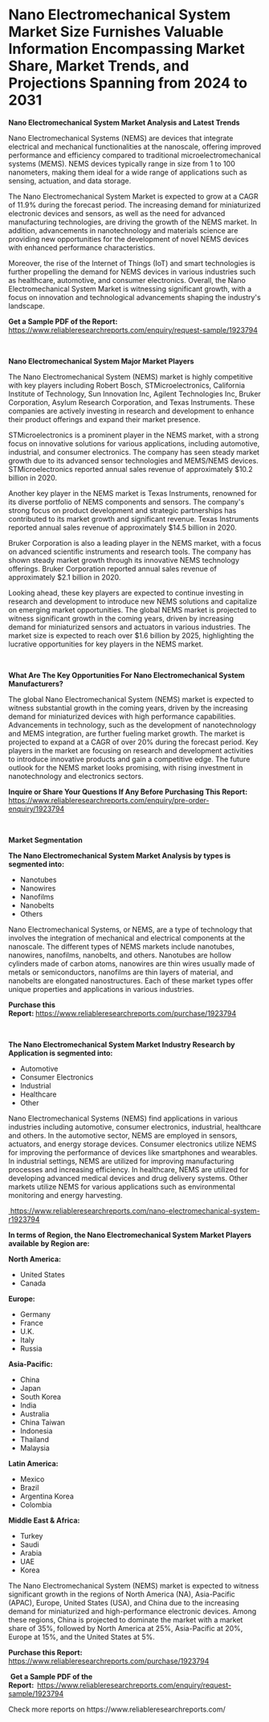 <p><h1>Nano Electromechanical System Market Size Furnishes Valuable Information Encompassing Market Share, Market Trends, and Projections Spanning from 2024 to 2031</h1></p><p><strong>Nano Electromechanical System Market Analysis and Latest Trends</strong></p>
<p><p>Nano Electromechanical Systems (NEMS) are devices that integrate electrical and mechanical functionalities at the nanoscale, offering improved performance and efficiency compared to traditional microelectromechanical systems (MEMS). NEMS devices typically range in size from 1 to 100 nanometers, making them ideal for a wide range of applications such as sensing, actuation, and data storage.</p><p>The Nano Electromechanical System Market is expected to grow at a CAGR of 11.9% during the forecast period. The increasing demand for miniaturized electronic devices and sensors, as well as the need for advanced manufacturing technologies, are driving the growth of the NEMS market. In addition, advancements in nanotechnology and materials science are providing new opportunities for the development of novel NEMS devices with enhanced performance characteristics.</p><p>Moreover, the rise of the Internet of Things (IoT) and smart technologies is further propelling the demand for NEMS devices in various industries such as healthcare, automotive, and consumer electronics. Overall, the Nano Electromechanical System Market is witnessing significant growth, with a focus on innovation and technological advancements shaping the industry's landscape.</p></p>
<p><strong>Get a Sample PDF of the Report:&nbsp;</strong> <a href="https://www.reliableresearchreports.com/enquiry/request-sample/1923794">https://www.reliableresearchreports.com/enquiry/request-sample/1923794</a></p>
<p>&nbsp;</p>
<p><strong>Nano Electromechanical System Major Market Players</strong></p>
<p><p>The Nano Electromechanical System (NEMS) market is highly competitive with key players including Robert Bosch, STMicroelectronics, California Institute of Technology, Sun Innovation Inc, Agilent Technologies Inc, Bruker Corporation, Asylum Research Corporation, and Texas Instruments. These companies are actively investing in research and development to enhance their product offerings and expand their market presence.</p><p>STMicroelectronics is a prominent player in the NEMS market, with a strong focus on innovative solutions for various applications, including automotive, industrial, and consumer electronics. The company has seen steady market growth due to its advanced sensor technologies and MEMS/NEMS devices. STMicroelectronics reported annual sales revenue of approximately $10.2 billion in 2020.</p><p>Another key player in the NEMS market is Texas Instruments, renowned for its diverse portfolio of NEMS components and sensors. The company's strong focus on product development and strategic partnerships has contributed to its market growth and significant revenue. Texas Instruments reported annual sales revenue of approximately $14.5 billion in 2020.</p><p>Bruker Corporation is also a leading player in the NEMS market, with a focus on advanced scientific instruments and research tools. The company has shown steady market growth through its innovative NEMS technology offerings. Bruker Corporation reported annual sales revenue of approximately $2.1 billion in 2020.</p><p>Looking ahead, these key players are expected to continue investing in research and development to introduce new NEMS solutions and capitalize on emerging market opportunities. The global NEMS market is projected to witness significant growth in the coming years, driven by increasing demand for miniaturized sensors and actuators in various industries. The market size is expected to reach over $1.6 billion by 2025, highlighting the lucrative opportunities for key players in the NEMS market.</p></p>
<p>&nbsp;</p>
<p><strong>What Are The Key Opportunities For Nano Electromechanical System Manufacturers?</strong></p>
<p><p>The global Nano Electromechanical System (NEMS) market is expected to witness substantial growth in the coming years, driven by the increasing demand for miniaturized devices with high performance capabilities. Advancements in technology, such as the development of nanotechnology and MEMS integration, are further fueling market growth. The market is projected to expand at a CAGR of over 20% during the forecast period. Key players in the market are focusing on research and development activities to introduce innovative products and gain a competitive edge. The future outlook for the NEMS market looks promising, with rising investment in nanotechnology and electronics sectors.</p></p>
<p><strong>Inquire or Share Your Questions If Any Before Purchasing This Report:</strong> <a href="https://www.reliableresearchreports.com/enquiry/pre-order-enquiry/1923794">https://www.reliableresearchreports.com/enquiry/pre-order-enquiry/1923794</a></p>
<p>&nbsp;</p>
<p><strong>Market Segmentation</strong></p>
<p><strong>The Nano Electromechanical System Market Analysis by types is segmented into:</strong></p>
<p><ul><li>Nanotubes</li><li>Nanowires</li><li>Nanofilms</li><li>Nanobelts</li><li>Others</li></ul></p>
<p><p>Nano Electromechanical Systems, or NEMS, are a type of technology that involves the integration of mechanical and electrical components at the nanoscale. The different types of NEMS markets include nanotubes, nanowires, nanofilms, nanobelts, and others. Nanotubes are hollow cylinders made of carbon atoms, nanowires are thin wires usually made of metals or semiconductors, nanofilms are thin layers of material, and nanobelts are elongated nanostructures. Each of these market types offer unique properties and applications in various industries.</p></p>
<p><strong>Purchase this Report:&nbsp;</strong><a href="https://www.reliableresearchreports.com/purchase/1923794">https://www.reliableresearchreports.com/purchase/1923794</a></p>
<p>&nbsp;</p>
<p><strong>The Nano Electromechanical System Market Industry Research by Application is segmented into:</strong></p>
<p><ul><li>Automotive</li><li>Consumer Electronics</li><li>Industrial</li><li>Healthcare</li><li>Other</li></ul></p>
<p><p>Nano Electromechanical Systems (NEMS) find applications in various industries including automotive, consumer electronics, industrial, healthcare and others. In the automotive sector, NEMS are employed in sensors, actuators, and energy storage devices. Consumer electronics utilize NEMS for improving the performance of devices like smartphones and wearables. In industrial settings, NEMS are utilized for improving manufacturing processes and increasing efficiency. In healthcare, NEMS are utilized for developing advanced medical devices and drug delivery systems. Other markets utilize NEMS for various applications such as environmental monitoring and energy harvesting.</p></p>
<p><a href="https://www.reliableresearchreports.com/nano-electromechanical-system-r1923794">&nbsp;https://www.reliableresearchreports.com/nano-electromechanical-system-r1923794</a></p>
<p><strong>In terms of Region, the Nano Electromechanical System Market Players available by Region are:</strong></p>
<p>
    <p> <strong> North America: </strong>
        <ul>
            <li>United States</li>
            <li>Canada</li>
        </ul>
        </p> 
    <p> <strong> Europe: </strong>
        <ul>
            <li>Germany</li>
            <li>France</li>
            <li>U.K.</li>
            <li>Italy</li>
            <li>Russia</li>
        </ul>
        </p> 
    <p> <strong> Asia-Pacific: </strong>
        <ul>
            <li>China</li>
            <li>Japan</li>
            <li>South Korea</li>
            <li>India</li>
            <li>Australia</li>
            <li>China Taiwan</li>
            <li>Indonesia</li>
            <li>Thailand</li>
            <li>Malaysia</li>
        </ul>
        </p> 
    <p> <strong> Latin America: </strong>
        <ul>
            <li>Mexico</li>
            <li>Brazil</li>
            <li>Argentina Korea</li>
            <li>Colombia</li>
        </ul>
        </p> 
    <p> <strong> Middle East & Africa: </strong>
        <ul>
            <li>Turkey</li>
            <li>Saudi</li>
            <li>Arabia</li>
            <li>UAE</li>
            <li>Korea</li>
        </ul>
    </p>
    </p>
<p><p>The Nano Electromechanical System (NEMS) market is expected to witness significant growth in the regions of North America (NA), Asia-Pacific (APAC), Europe, United States (USA), and China due to the increasing demand for miniaturized and high-performance electronic devices. Among these regions, China is projected to dominate the market with a market share of 35%, followed by North America at 25%, Asia-Pacific at 20%, Europe at 15%, and the United States at 5%.</p></p>
<p><strong>Purchase this Report: </strong><a href="https://www.reliableresearchreports.com/purchase/1923794">https://www.reliableresearchreports.com/purchase/1923794</a></p>
<p>&nbsp;<strong>Get a Sample PDF of the Report:&nbsp;&nbsp;</strong><a href="https://www.reliableresearchreports.com/enquiry/request-sample/1923794">https://www.reliableresearchreports.com/enquiry/request-sample/1923794</a></p>
<p><strong></strong></p>
<p>Check more reports on https://www.reliableresearchreports.com/</p>